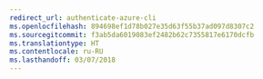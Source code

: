 ```yaml
---
redirect_url: authenticate-azure-cli
ms.openlocfilehash: 894698ef1d78b027e35d63f55b37ad097d8307c2
ms.sourcegitcommit: f3ab5da6019083ef2482b62c7355817e6170dcfb
ms.translationtype: HT
ms.contentlocale: ru-RU
ms.lasthandoff: 03/07/2018
---
```

